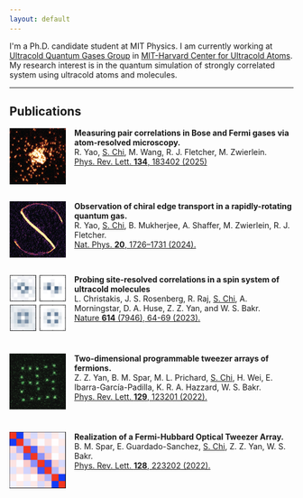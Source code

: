 ```yaml
---
layout: default
---
```

I'm a Ph.D. candidate student at MIT Physics. I am currently working at [Ultracold Quantum Gases Group](https://quantumgas.mit.edu/) in [MIT-Harvard Center for Ultracold Atoms](http://cua.mit.edu). My research interest is in the quantum simulation of strongly correlated system using ultracold atoms and molecules.

---

## Publications

<div style="overflow: hidden; margin-bottom: 10px;">
  <img src="assets/img/becmicroscope.png" alt="BEC Microscope" width="100px" style="float:left; padding-right:15px; padding-bottom:20px;" />
  <strong>Measuring pair correlations in Bose and Fermi gases via atom-resolved microscopy.</strong><br>
  R. Yao, <u>S. Chi</u>, M. Wang, R. J. Fletcher, M. Zwierlein.<br>
  <a href="https://journals.aps.org/prl/abstract/10.1103/PhysRevLett.134.183402">Phys. Rev. Lett. <b>134</b>, 183402 (2025)</a>
</div>

<div style="overflow: hidden; margin-bottom: 10px;">
  <img src="assets/img/edgestate.png" alt="Edge State" width="100px" style="float:left; padding-right:15px; padding-bottom:20px;" />
  <strong>Observation of chiral edge transport in a rapidly-rotating quantum gas.</strong><br>
  R. Yao, <u>S. Chi</u>, B. Mukherjee, A. Shaffer, M. Zwierlein, R. J. Fletcher.<br>
  <a href="https://www.nature.com/articles/s41567-024-02617-7">Nat. Phys. <b>20</b>, 1726–1731 (2024).</a>
</div>
<div style="overflow: hidden; margin-bottom: 20px;">
  <img src="assets/img/mol_corr.jpg" alt="Molecular Correlations" width="100px" style="float:left; padding-right:15px; padding-bottom:20px;" />
  <strong>Probing site-resolved correlations in a spin system of ultracold molecules</strong><br>
  L. Christakis, J. S. Rosenberg, R. Raj, <u>S. Chi</u>, A. Morningstar, D. A. Huse, Z. Z. Yan, and W. S. Bakr.<br>
  <a href="https://www.nature.com/articles/s41586-022-05558-4">Nature <b>614</b> (7946), 64-69 (2023).</a>
</div>

<div style="overflow: hidden; margin-bottom: 20px;">
  <img src="assets/img/twod_array.png" alt="Two-Dimensional Array" width="100px" style="float:left; padding-right:15px; padding-bottom:20px;" />
  <strong>Two-dimensional programmable tweezer arrays of fermions.</strong><br>
  Z. Z. Yan, B. M. Spar, M. L. Prichard, <u>S. Chi</u>, H. Wei, E. Ibarra-García-Padilla, K. R. A. Hazzard, W. S. Bakr.<br>
  <a href="https://journals.aps.org/prl/abstract/10.1103/PhysRevLett.129.123201">Phys. Rev. Lett. <b>129</b>, 123201 (2022).</a>
</div>

<div style="overflow: hidden; margin-bottom: 20px;">
  <img src="assets/img/tweezer_corr.png" alt="Tweezer Correlations" width="100px" style="float:left; padding-right:15px; padding-bottom:20px;" />
  <strong>Realization of a Fermi-Hubbard Optical Tweezer Array.</strong><br>
  B. M. Spar, E. Guardado-Sanchez, <u>S. Chi</u>, Z. Z. Yan, W. S. Bakr.<br>
  <a href="https://journals.aps.org/prl/abstract/10.1103/PhysRevLett.128.223202">Phys. Rev. Lett. <b>128</b>, 223202 (2022).</a>
</div>

<!-- 
![img3](assets/img/becmicroscope.png){: width="100px" style="float:left; padding-right:15px;padding-bottom:40px"}
**Measuring pair correlations in Bose and Fermi gases via atom-resolved microscopy.**<br>
R. Yao, **<u>S. Chi</u>**, M. Wang, R. J. Fletcher, M. Zwierlein.<br>
[To be published.](https://)
<br>
<br>
![img3](assets/img/edgestate.png){: width="100px" style="float:left; padding-right:15px;padding-bottom:40px"}
**Observation of chiral edge transport in a rapidly-rotating quantum gas.**<br>
R. Yao, **<u>S. Chi</u>**, B. Mukherjee, A. Shaffer, M. Zwierlein, R. J. Fletcher.<br>
[_Nat. Phys._ 20, 1726–1731 (2024).](https://www.nature.com/articles/s41567-024-02617-7)
<br>
<br>
![img3](assets/img/mol_corr.jpg){: width="100px" style="float:left; padding-right:15px;padding-bottom:40px"}
**Probing site-resolved correlations in a spin system of ultracold molecules** <br>
L. Christakis, J. S. Rosenberg, R. Raj, **<u>S. Chi</u>**, A. Morningstar, D. A. Huse, Z. Z. Yan, and W. S. Bakr.<br>
[_Nature_ 614 (7946), 64-69 (2023).](https://www.nature.com/articles/s41586-022-05558-4)
<br>
<br>
![img3](assets/img/twod_array.png){: width="100px" style="float:left; padding-right:15px;padding-bottom:40px"}
**Two-dimensional programmable tweezer arrays of fermions.**<br>
Z. Z. Yan, B. M. Spar, M. L. Prichard, **<u>S. Chi</u>**, H. Wei, E. Ibarra-Garc ́ıa-Padilla, K. R. A. Hazzard, W. S. Bakr.<br>
[_Phys. Rev. Lett._ 129, 123201 (2022).](https://journals.aps.org/prl/abstract/10.1103/PhysRevLett.129.123201)
<br>
<br>
![img3](assets/img/tweezer_corr.png){: width="100px" style="float:left; padding-right:15px;padding-bottom:40px"}
**Realization of a Fermi-Hubbard Optical Tweezer Array.**<br>
B. M. Spar, E. Guardado-Sanchez, **<u>S. Chi</u>**, Z. Z. Yan, W. S. Bakr.<br>
[_Phys. Rev. Lett._ 128, 223202 (2022).](https://journals.aps.org/prl/abstract/10.1103/PhysRevLett.128.223202)
<br>
<br> -->